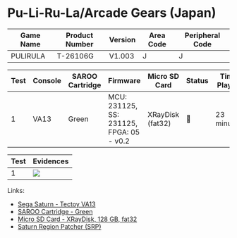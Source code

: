 # Pu-Li-Ru-La/Arcade Gears (Japan)

| Game Name | Product Number | Version | Area Code | Peripheral Code |
| --------- | -------------- | ------- | --------- | --------------- |
| PULIRULA  | T-26106G       | V1.003  | J         | J               |

| Test | Console | SAROO Cartridge | Firmware                                 | Micro SD Card    | Status | Time Played |
| ---- | ------- | --------------- | ---------------------------------------- | ---------------- | ------ | ----------- |
| 1    | VA13    | Green           | MCU: 231125, SS: 231125, FPGA: 05 - v0.2 | XRayDisk (fat32) | :100:  | 23 minutes  |

| Test | Evidences                                                                                        |
| ---- | ------------------------------------------------------------------------------------------------ |
| 1    | [![](https://img.youtube.com/vi/6neshFCoxbg/0.jpg)](https://www.youtube.com/watch?v=6neshFCoxbg) |

Links:

- [Sega Saturn - Tectoy VA13](../../../Info/Consoles/VA13/README.md)
- [SAROO Cartridge - Green](../../../Info/Cartridges/RetroGameParadiseStore/1.32F/README.md)
- [Micro SD Card - XRayDisk, 128 GB, fat32](../../../Info/SdCards/XRayDisk/128GB/fat32/README.md)
- [Saturn Region Patcher (SRP)](https://segaxtreme.net/resources/saturn-region-patcher.81/download)
